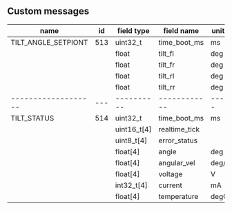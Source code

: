 ## Custom messages

| name                | id  | field type  | field name    | units |
| ------------------- | --- | ----------- | ------------- | ----- |
| TILT_ANGLE_SETPIONT | 513 | uint32_t    | time_boot_ms  | ms    |
|                     |     | float       | tilt_fl       | deg   |
|                     |     | float       | tilt_fr       | deg   |
|                     |     | float       | tilt_rl       | deg   |
|                     |     | float       | tilt_rr       | deg   |
| ------------------- | --- | ----------  | ------------  | ----- |
| TILT_STATUS         | 514 | uint32_t    | time_boot_ms  | ms    |
|                     |     | uint16_t[4] | realtime_tick |       |
|                     |     | uint8_t[4]  | error_status  |       |
|                     |     | float[4]    | angle         | deg   |
|                     |     | float[4]    | angular_vel   | deg/s |
|                     |     | float[4]    | voltage       | V     |
|                     |     | int32_t[4]  | current       | mA    |
|                     |     | float[4]    | temperature   | degC  |
